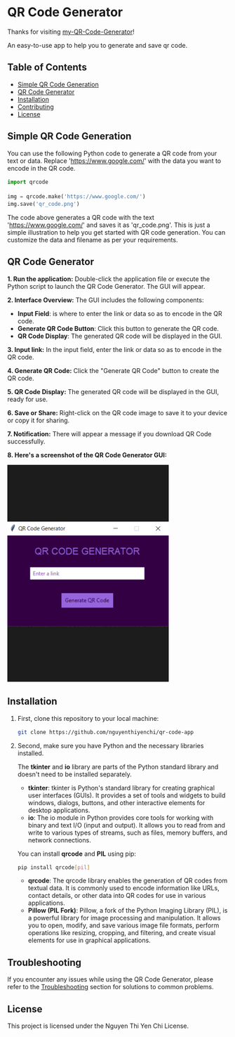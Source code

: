 # QR Code Generator

Thanks for visiting [my-QR-Code-Generator](https://github.com/nguyenthiyenchi/some-python-projects/tree/main/qr-code-app)!

An easy-to-use app to help you to generate and save qr code.

## Table of Contents

- [Simple QR Code Generation](#simple-qr-code-generation)
- [QR Code Generator](#qr-code-generator)
- [Installation](#installation)
- [Contributing](#contributing)
- [License](#license)


## Simple QR Code Generation
You can use the following Python code to generate a QR code from your text or data. Replace 'https://www.google.com/' with the data you want to encode in the QR code.

   ```python
   import qrcode

   img = qrcode.make('https://www.google.com/')
   img.save('qr_code.png')
   ```
The code above generates a QR code with the text 'https://www.google.com/' and saves it as 'qr_code.png'. This is just a simple illustration to help you get started with QR code generation. You can customize the data and filename as per your requirements.

## QR Code Generator
**1. Run the application:** Double-click the application file or execute the Python script to launch the QR Code Generator. The GUI will appear.

**2. Interface Overview:** The GUI includes the following components:

   - **Input Field**: is where to enter the link or data so as to encode in the QR code.
   - **Generate QR Code Button**: Click this button to generate the QR code.
   - **QR Code Display**: The generated QR code will be displayed in the GUI.
   
**3. Input link:** In the input field, enter the link or data so as to encode in the QR code.

**4. Generate QR Code:** Click the "Generate QR Code" button to create the QR code.

**5. QR Code Display:** The generated QR code will be displayed in the GUI, ready for use.

**6. Save or Share:** Right-click on the QR code image to save it to your device or copy it for sharing.

**7. Notification:** There will appear a message if you download QR Code successfully.

**8. Here's a screenshot of the QR Code Generator GUI:**

![alt text](https://github.com/nguyenthiyenchi/qr-code-app/blob/main/images/qrcode.gif)

## Installation

1. First, clone this repository to your local machine:

   ```bash
   git clone https://github.com/nguyenthiyenchi/qr-code-app
   ```

2. Second, make sure you have Python and the necessary libraries installed.
   
   The **tkinter** and **io** library are parts of the Python standard library and doesn't need to be installed separately.

   - **tkinter**: tkinter is Python's standard library for creating graphical user interfaces (GUIs). It provides a set of tools and widgets to build windows, dialogs, buttons, and other interactive elements for desktop applications.
   - **io**: The io module in Python provides core tools for working with binary and text I/O (input and output). It allows you to read from and write to various types of streams, such as files, memory buffers, and network connections.

   You can install **qrcode** and **PIL** using pip:
   ```bash
   pip install qrcode[pil]
   ```

   - **qrcode**: The qrcode library enables the generation of QR codes from textual data. It is commonly used to encode information like URLs, contact details, or other data into QR codes for use in various applications.
   - **Pillow (PIL Fork)**: Pillow, a fork of the Python Imaging Library (PIL), is a powerful library for image processing and manipulation. It allows you to open, modify, and save various image file formats, perform operations like resizing, cropping, and filtering, and create visual elements for use in graphical applications.


## Troubleshooting

If you encounter any issues while using the QR Code Generator, please refer to the [Troubleshooting](#troubleshooting) section for solutions to common problems.

## License
This project is licensed under the Nguyen Thi Yen Chi License.
